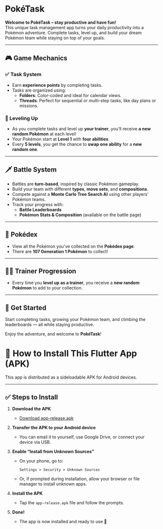 # PokéTask

**Welcome to PokéTask – stay productive and have fun!**  
This unique task management app turns your daily productivity into a Pokémon adventure. Complete tasks, level up, and build your dream Pokémon team while staying on top of your goals.

---

## 🎮 Game Mechanics

### ✅ Task System
- Earn **experience points** by completing tasks.
- Tasks are organized using:
  - **Folders**: Color-coded and ideal for calendar views.
  - **Threads**: Perfect for sequential or multi-step tasks, like day plans or missions.

### 🔄 Leveling Up
- As you complete tasks and level up **your trainer**, you’ll receive **a new random Pokémon** at each level!
- Your Pokémon start at **Level 1** with **four abilities**.
- Every **5 levels**, you get the chance to **swap one ability** for a **new random one**.

---

## 🗡️ Battle System

- Battles are **turn-based**, inspired by classic Pokémon gameplay.
- Build your team with different **types**, **move sets**, and **compositions**.
- Compete against a **Monte Carlo Tree Search AI** using other players’ Pokémon teams.
- Track your progress with:
  - **Battle Leaderboards**
  - **Pokémon Stats & Composition** (available on the battle page)

---

## 📖 Pokédex

- View all the Pokémon you've collected on the **Pokédex page**.
- There are **107 Generation 1 Pokémon** to collect!

---

## 🧑‍🎓 Trainer Progression

- Every time you **level up as a trainer**, you receive a **new random Pokémon** to add to your collection.

---

## 🙌 Get Started

Start completing tasks, growing your Pokémon team, and climbing the leaderboards — all while staying productive.

Enjoy the adventure, and welcome to **PokéTask**!


# 📱 How to Install This Flutter App (APK)

This app is distributed as a sideloadable APK for Android devices.

---

## ✅ Steps to Install

1. **Download the APK**
   - [Download app-release.apk](https://github.com/ryanjewik/poketask/releases/download/v1.1.2/app-release.apk)

2. **Transfer the APK to your Android device**
   - You can email it to yourself, use Google Drive, or connect your device via USB.

3. **Enable “Install from Unknown Sources”**
   - On your phone, go to:
     ```
     Settings > Security > Unknown Sources
     ```
   - Or, if prompted during installation, allow your browser or file manager to install unknown apps.

4. **Install the APK**
   - Tap the `app-release.apk` file and follow the prompts.

5. **Done!**
   - The app is now installed and ready to use 🎉





